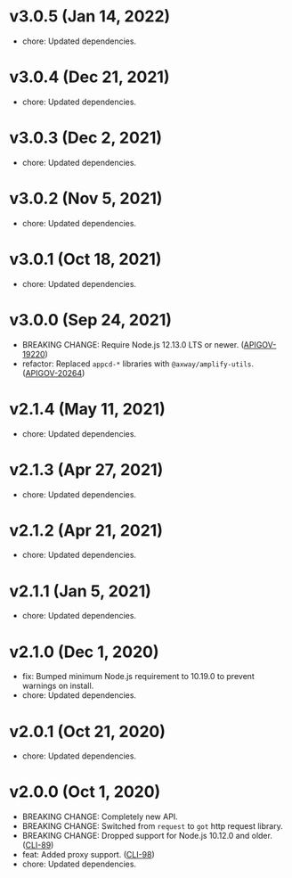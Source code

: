 # v3.0.5 (Jan 14, 2022)

 * chore: Updated dependencies.

# v3.0.4 (Dec 21, 2021)

 * chore: Updated dependencies.

# v3.0.3 (Dec 2, 2021)

 * chore: Updated dependencies.

# v3.0.2 (Nov 5, 2021)

 * chore: Updated dependencies.

# v3.0.1 (Oct 18, 2021)

 * chore: Updated dependencies.

# v3.0.0 (Sep 24, 2021)

 * BREAKING CHANGE: Require Node.js 12.13.0 LTS or newer.
   ([APIGOV-19220](https://jira.axway.com/browse/APIGOV-19220))
 * refactor: Replaced `appcd-*` libraries with `@axway/amplify-utils`.
   ([APIGOV-20264](https://jira.axway.com/browse/APIGOV-20264))

# v2.1.4 (May 11, 2021)

 * chore: Updated dependencies.

# v2.1.3 (Apr 27, 2021)

 * chore: Updated dependencies.

# v2.1.2 (Apr 21, 2021)

 * chore: Updated dependencies.

# v2.1.1 (Jan 5, 2021)

 * chore: Updated dependencies.

# v2.1.0 (Dec 1, 2020)

 * fix: Bumped minimum Node.js requirement to 10.19.0 to prevent warnings on install.
 * chore: Updated dependencies.

# v2.0.1 (Oct 21, 2020)

 * chore: Updated dependencies.

# v2.0.0 (Oct 1, 2020)

 * BREAKING CHANGE: Completely new API.
 * BREAKING CHANGE: Switched from `request` to `got` http request library.
 * BREAKING CHANGE: Dropped support for Node.js 10.12.0 and older.
   ([CLI-89](https://jira.axway.com/browse/CLI-89))
 * feat: Added proxy support. ([CLI-98](https://jira.axway.com/browse/CLI-98))
 * chore: Updated dependencies.
